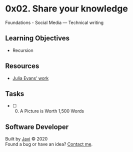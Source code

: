 # 0x02. Share your knowledge
Foundations - Social Media ― Technical writing

## Learning Objectives
* Recursion

## Resources
* [Julia Evans’ work](https://drawings.jvns.ca/)

## Tasks
* [ ] 0. A Picture is Worth 1,500 Words

## Software Developer
Built by [Javi](https://github.com/javi0b01) :copyright: 2020  
Found a bug or have an idea? [Contact me](https://www.linkedin.com/in/javi0b01/).
